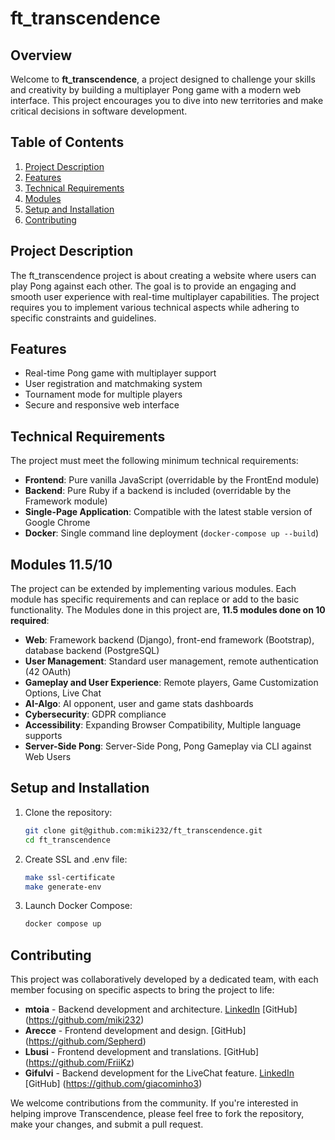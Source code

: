 # ft_transcendence

## Overview
Welcome to **ft_transcendence**, a project designed to challenge your skills and creativity by building a multiplayer Pong game with a modern web interface. This project encourages you to dive into new territories and make critical decisions in software development.

## Table of Contents
1. [Project Description](#project-description)
2. [Features](#features)
3. [Technical Requirements](#technical-requirements)
4. [Modules](#modules)
5. [Setup and Installation](#setup-and-installation)
6. [Contributing](#contributing)

## Project Description
The ft_transcendence project is about creating a website where users can play Pong against each other. The goal is to provide an engaging and smooth user experience with real-time multiplayer capabilities. The project requires you to implement various technical aspects while adhering to specific constraints and guidelines.

## Features
- Real-time Pong game with multiplayer support
- User registration and matchmaking system
- Tournament mode for multiple players
- Secure and responsive web interface

## Technical Requirements
The project must meet the following minimum technical requirements:
- **Frontend**: Pure vanilla JavaScript (overridable by the FrontEnd module)
- **Backend**: Pure Ruby if a backend is included (overridable by the Framework module)
- **Single-Page Application**: Compatible with the latest stable version of Google Chrome
- **Docker**: Single command line deployment (`docker-compose up --build`)

## Modules 11.5/10
The project can be extended by implementing various modules. Each module has specific requirements and can replace or add to the basic functionality. The Modules done in this project are, **11.5 modules done on 10 required**:
- **Web**: Framework backend (Django), front-end framework (Bootstrap), database backend (PostgreSQL)
- **User Management**: Standard user management, remote authentication (42 OAuth)
- **Gameplay and User Experience**: Remote players, Game Customization Options, Live Chat
- **AI-Algo**: AI opponent, user and game stats dashboards
- **Cybersecurity**: GDPR compliance
- **Accessibility**: Expanding Browser Compatibility, Multiple language supports
- **Server-Side Pong**: Server-Side Pong, Pong Gameplay via CLI against Web Users



## Setup and Installation
1. Clone the repository:
   ```sh
   git clone git@github.com:miki232/ft_transcendence.git
   cd ft_transcendence
   ```

2. Create SSL and .env file:
	```sh
	make ssl-certificate
	make generate-env
	```

3. Launch Docker Compose:
	```sh
	docker compose up
	```

## Contributing

This project was collaboratively developed by a dedicated team, with each member focusing on specific aspects to bring the project to life:

- **mtoia** - Backend development and architecture. [LinkedIn](https://www.linkedin.com/in/michele-toia-7328a9200/) [GitHub] (https://github.com/miki232)
- **Arecce** - Frontend development and design. <!--[LinkedIn](your-linkedin-url-for-arecce)--> [GitHub] (https://github.com/Sepherd)
- **Lbusi** - Frontend development and translations. <!--[LinkedIn](your-linkedin-url-for-lbusi)--> [GitHub] (https://github.com/FriiKz)
- **Gifulvi** - Backend development for the LiveChat feature. [LinkedIn](https://www.linkedin.com/in/giacomo-fulvi/) [GitHub] (https://github.com/giacominho3)

We welcome contributions from the community. If you're interested in helping improve Transcendence, please feel free to fork the repository, make your changes, and submit a pull request.